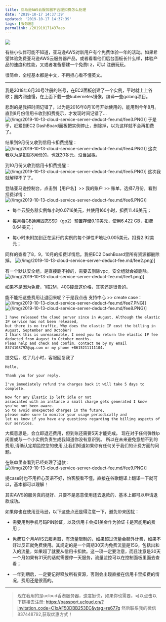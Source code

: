 ```yaml
---
title: 亚马逊AWS云服务器不合理扣费怎么处理
date: '2019-10-17 14:37:39'
updated: '2019-10-17 14:37:39'
tags: [服务器]
permalink: /201910171437aes
---
```

![](https://img.hacpai.com/bing/20180512.jpg?imageView2/1/w/960/h/540/interlace/1/q/100)


有些小伙伴可能不知道，亚马逊AWS对新用户有个免费体验一年的活动。如果希望体验免费亚马逊AWS云服务器产品，或者看看他们后台面板长什么样，体验产品的速度和性能，又或者准备搭建一个免费t z，可以
注册玩玩。

很简单，全程基本都是中文，不用担心看不懂英文。

----

我是2018年6月30号注册的账号，在EC2面板创建了一个实例，平时就上上谷歌；国内网速慢，在上面下载一些kubernetes镜像，编译一些golang项目。

悲剧的是我把时间记错了，以为是2016年8月10号开始使用的，能用到今年8月。直到8月份信用卡收到扣费提示，才发现时间记错了...
![(/img/2019-10-13-cloud-service-server-deduct-fee.md/fee3.PNG)\]](https://cdn.jsdelivr.net/gh/smallersoup/jsDelivr-cdn@main/blog/article/csdnimg/20191013230918844.png)
于是乎，赶紧到EC2 DashBoard面板把实例停止，删除掉，以为这样就不会再扣费了。

结果到9月份又收到信用卡扣费提醒：
![(/img/2019-10-13-cloud-service-server-deduct-fee.md/fee4.PNG)\]](https://cdn.jsdelivr.net/gh/smallersoup/jsDelivr-cdn@main/blog/article/csdnimg/20191013230939150.png)
这次我以为是扣除8月份的，也就20多元，没当回事。

到10月份又收到信用卡扣费提醒：
![(/img/2019-10-13-cloud-service-server-deduct-fee.md/fee5.PNG)\]](https://cdn.jsdelivr.net/gh/smallersoup/jsDelivr-cdn@main/blog/article/csdnimg/20191013230948297.png)
这次我就解释不了了。

登陆亚马逊控制台，点击到【用户名】>> 我的账户 >> 账单，选择7月份，看到扣费详情：
![(/img/2019-10-13-cloud-service-server-deduct-fee.md/fee6.PNG)\]](https://cdn.jsdelivr.net/gh/smallersoup/jsDelivr-cdn@main/blog/article/csdnimg/20191013230956871.png)

* 每个云服务器实例每小时0.0716美元，共使用160小时，扣费11.46美元；

* 每月每GB通用固态SSD（gp2）预置存储0.10美元，使用6.422 GB，扣费0.64美元；

* 每小时未附加到正在运行的实例的每个弹性IP地址0.005美元，扣费2.92美元；

同样的查看了8，9，10月的扣费详情后。我把EC2 DashBoard里所有资源都删除掉。
![(/img/2019-10-13-cloud-service-server-deduct-fee.md/fee2.png)\]](https://cdn.jsdelivr.net/gh/smallersoup/jsDelivr-cdn@main/blog/article/csdnimg/20191013231003699.png)

有一个默认安全组，是直接删不掉的，需要去删除vpc，安全组就会被删除。![(/img/2019-10-13-cloud-service-server-deduct-fee.md/fee1.png)\]](https://cdn.jsdelivr.net/gh/smallersoup/jsDelivr-cdn@main/blog/article/csdnimg/20191013231010720.png)

如果不是因为免费，1核2M，40G硬盘这价格，其实还是很贵的。

能不能把这些费用让退回来呢？于是我点击 支持中心 >> create case：
![(/img/2019-10-13-cloud-service-server-deduct-fee.md/fee7.PNG)\]](https://cdn.jsdelivr.net/gh/smallersoup/jsDelivr-cdn@main/blog/article/csdnimg/20191013231020827.png)
![(/img/2019-10-13-cloud-service-server-deduct-fee.md/fee8.PNG)\]](https://cdn.jsdelivr.net/gh/smallersoup/jsDelivr-cdn@main/blog/article/csdnimg/20191013231029587.png)

```shell
I have released the cloud server since in August. Although the elastic IP service has not been released, 
but there is no traffic, Why does the elastic IP cost the billing in August, September and October? 
I think this is unreasonable, I need you to return the elastic IP fee deducted from August to October months.
Pleas help and check and confim, contact me by my email 8374108792@qq.com or my phone +8615211111104.
```

提交后，过了几小时，客服回复我了
```shell
Hello,

Thank you for your reply.

I've immediately refund the charges back it will take 5 days to complete.

Now for any Elastic Ip left idle or not 
associated with an instance a small charge gets generated I know you've not been aware. 
So to avoid unexpected charges in the future, 
please make sure to monitor your usage periodically and 
let us know if you have any questions regarding the billing aspects of our services. 
```
大概意思是，会立即退还费用，但到账还需要5天才能完成。
现在对于任何弹性Ip闲置或与一个小实例负责生成我知道你没有意识到。
所以在未来避免意想不到的费用,请确认定期监控您的使用,让我们知道如果你有任何关于我们的计费方面的问题。


在账单里查看到已经处理了退款：![(/img/2019-10-13-cloud-service-server-deduct-fee.md/fee9.PNG)\]](https://cdn.jsdelivr.net/gh/smallersoup/jsDelivr-cdn@main/blog/article/csdnimg/20191013231048201.png)

提case时也不用担心英语不好，怕客服看不懂，直接在谷歌翻译上翻译一下就可以，基本都可以理解！

其实AWS的服务真的挺好、只要不是恶意使用还去退款的、基本上都可以申请退款成功。

如果你也在使用亚马逊，以下这些点还是得注意一下，避免带来困扰：

* 需要用到手机号码PIN验证，以及信用卡会扣1美金作为验证卡是否能用的费用；

* 免费12个月AWS云服务器，有流量限制的，如果超过流量会额外计费，如果不好过反正就免费使用。其规定的是一个周期30天内免费流量是15G，包括出和入的流量，如果超了就要从信用卡扣款。这一项一定要注意，而且注意是30天一个月如果有31天的话就需要停一天服务，流量监控可以在控制面板里面去查看；

* 一年到期后，一定要记得释放所有资源，否则会出现直接在信用卡里扣费的情况，费用还是很高的。

---

> 现在我用的是ucloud香港服务器，速度挺快，如果你也需要，可以点击以下链接去注册:
https://passport.ucloud.cn/?invitation_code=C1xAF50DBB253EC&ytag=re677q
然后联系我的微信837448792,获取优惠方式！






